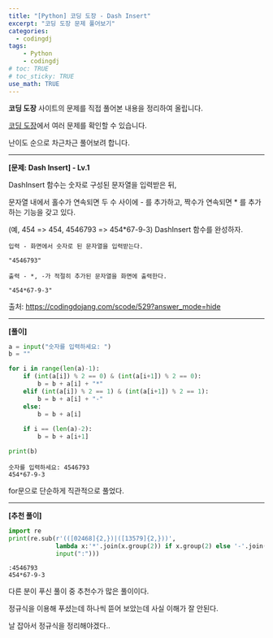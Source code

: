 ```yaml
---
title: "[Python] 코딩 도장 - Dash Insert"
excerpt: "코딩 도장 문제 풀어보기"
categories: 
  - codingdj
tags: 
    - Python
    - codingdj
# toc: TRUE
# toc_sticky: TRUE
use_math: TRUE
---
```


**코딩 도장** 사이트의 문제를 직접 풀어본 내용을 정리하여 올립니다.

[코딩 도장](https://codingdojang.com/)에서 여러 문제를 확인할 수 있습니다.

난이도 순으로 차근차근 풀어보려 합니다.

---

**[문제: Dash Insert] - Lv.1**

DashInsert 함수는 숫자로 구성된 문자열을 입력받은 뒤, 

문자열 내에서 홀수가 연속되면 두 수 사이에 - 를 추가하고, 짝수가 연속되면 * 를 추가하는 기능을 갖고 있다. 

(예, 454 => 454, 4546793 => 454*67-9-3) DashInsert 함수를 완성하자.

```
입력 - 화면에서 숫자로 된 문자열을 입력받는다.

"4546793"

출력 - *, -가 적절히 추가된 문자열을 화면에 출력한다.

"454*67-9-3"
```

출처: <https://codingdojang.com/scode/529?answer_mode=hide>

---

**[풀이]**


```python
a = input("숫자를 입력하세요: ")
b = ""

for i in range(len(a)-1):
    if (int(a[i]) % 2 == 0) & (int(a[i+1]) % 2 == 0):
        b = b + a[i] + "*"
    elif (int(a[i]) % 2 == 1) & (int(a[i+1]) % 2 == 1):
        b = b + a[i] + "-"
    else:
        b = b + a[i]
        
    if i == (len(a)-2):
        b = b + a[i+1]

print(b)
```

    숫자를 입력하세요: 4546793
    454*67-9-3
    

for문으로 단순하게 직관적으로 풀었다.

---

**[추천 풀이]**


```python
import re
print(re.sub(r'(([02468]{2,})|([13579]{2,}))', 
             lambda x:'*'.join(x.group(2)) if x.group(2) else '-'.join(x.group(3)), 
             input(":")))
```

    :4546793
    454*67-9-3
    

다른 분이 푸신 풀이 중 추천수가 많은 풀이이다.

정규식을 이용해 푸셨는데 하나씩 뜯어 보았는데 사실 이해가 잘 안된다.

날 잡아서 정규식을 정리해야겠다..

